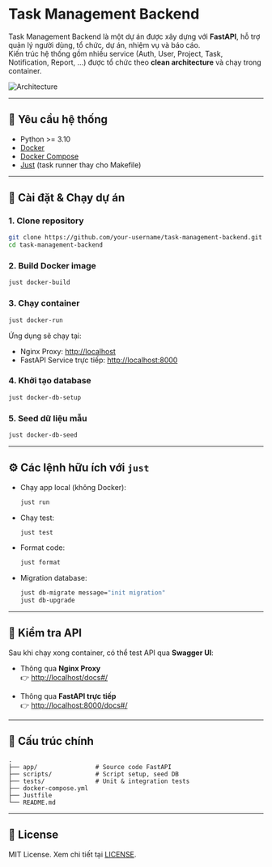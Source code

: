 # Task Management Backend

Task Management Backend là một dự án được xây dựng với **FastAPI**, hỗ trợ quản lý người dùng, tổ chức, dự án, nhiệm vụ và báo cáo.  
Kiến trúc hệ thống gồm nhiều service (Auth, User, Project, Task, Notification, Report, …) được tổ chức theo **clean architecture** và chạy trong container.

![Architecture](docs/architecture.png)

---

## 🚀 Yêu cầu hệ thống

- Python >= 3.10
- [Docker](https://docs.docker.com/get-docker/)
- [Docker Compose](https://docs.docker.com/compose/)
- [Just](https://github.com/casey/just) (task runner thay cho Makefile)

---

## 🔧 Cài đặt & Chạy dự án

### 1. Clone repository

```bash
git clone https://github.com/your-username/task-management-backend.git
cd task-management-backend
```

### 2. Build Docker image

```bash
just docker-build
```

### 3. Chạy container

```bash
just docker-run
```

Ứng dụng sẽ chạy tại:

- Nginx Proxy: [http://localhost](http://localhost)
- FastAPI Service trực tiếp: [http://localhost:8000](http://localhost:8000)

### 4. Khởi tạo database

```bash
just docker-db-setup
```

### 5. Seed dữ liệu mẫu

```bash
just docker-db-seed
```

---

## ⚙️ Các lệnh hữu ích với `just`

- Chạy app local (không Docker):

  ```bash
  just run
  ```

- Chạy test:

  ```bash
  just test
  ```

- Format code:

  ```bash
  just format
  ```

- Migration database:

  ```bash
  just db-migrate message="init migration"
  just db-upgrade
  ```

---

## 🧪 Kiểm tra API

Sau khi chạy xong container, có thể test API qua **Swagger UI**:

- Thông qua **Nginx Proxy**  
  👉 [http://localhost/docs#/](http://localhost/docs#/)

- Thông qua **FastAPI trực tiếp**  
  👉 [http://localhost:8000/docs#/](http://localhost:8000/docs#/)

---

## 📂 Cấu trúc chính

```
.
├── app/                # Source code FastAPI
├── scripts/            # Script setup, seed DB
├── tests/              # Unit & integration tests
├── docker-compose.yml
├── Justfile
└── README.md
```

---

## 📝 License

MIT License. Xem chi tiết tại [LICENSE](LICENSE).
